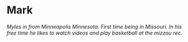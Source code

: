 # Mark

###### Myles in from Minneapolis Minnesota. First time being in Missouri. In his free time he likes to watch videos and play basketball at the mizzou rec. 
